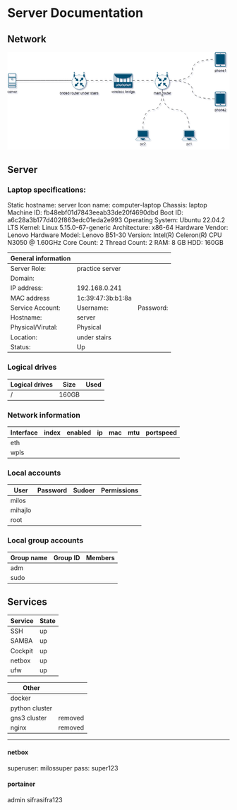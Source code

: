 # Server Documentation

## Network

![text](home_network_stan.drawio.png)

## Server

### Laptop specifications: 
Static hostname: server
Icon name: computer-laptop
Chassis: laptop
Machine ID: fb48ebf01d7843eeab33de20f4690dbd
Boot ID: a6c28a3b177d402f863edc01eda2e993
Operating System: Ubuntu 22.04.2 LTS
Kernel: Linux 5.15.0-67-generic
Architecture: x86-64
Hardware Vendor: Lenovo
Hardware Model: Lenovo B51-30
Version: Intel(R) Celeron(R) CPU  N3050  @ 1.60GHz
Core Count: 2
Thread Count: 2
RAM: 8 GB
HDD: 160GB

| **General information** |                 |           |
| ------------------- | --------------- | --------- |
| Server Role:        | practice server |           |
| Domain:             |                 |           |
| IP address:         | 192.168.0.241   |           |
| MAC address         | 1c:39:47:3b:b1:8a                |           |
| Service Account:    | Username:       | Password: |
| Hostname:        | server          |           |
| Physical/Virutal:   | Physical        |           |
| Location:           | under stairs    |           |
| Status:             | Up              |           |

### Logical drives
| **Logical drives** | Size  | Used | 
| ------------------ | ----- | ---- |
| /                  | 160GB |      |

### Network information
| Interface | index | enabled | ip  | mac | mtu | portspeed | 
| --------- | ----- | ------- | --- | --- | --- | --------- |
| eth       |       |         |     |     |     |           |
| wpls      |       |         |     |     |     |           |

### Local accounts
| User    | Password | Sudoer | Permissions |
| ------- | -------- | ------ | ----------- |
| milos   |          |        |             |
| mihajlo |          |        |             |
| root    |          |        |             |

### Local group accounts
| Group name    | Group ID | Members |
| ------- | -------- | ------ | 
|   adm |          |        |  
| sudo |          |        |       


## Services
| **Service** | **State** |
| ----------- | --------- |
| SSH         | up        |
| SAMBA       | up        |
| Cockpit     | up        |
| netbox      | up        |
| ufw         | up        |


| **Other**      |     |
| -------------- | --- |
| docker         |     |
| python cluster |     |
| gns3 cluster   | removed    |
| nginx               |  removed   |

---

#### netbox
superuser: milossuper
pass: super123

#### portainer
admin
sifrasifra123